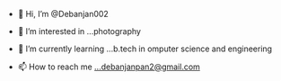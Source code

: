- 👋 Hi, I’m @Debanjan002
- 👀 I’m interested in ...photography
- 🌱 I’m currently learning ...b.tech in omputer science and engineering

- 📫 How to reach me ...debanjanpan2@gmail.com

<!---
Debanjan002/Debanjan002 is a ✨ special ✨ repository because its `README.md` (this file) appears on your GitHub profile.
You can click the Preview link to take a look at your changes.
--->

